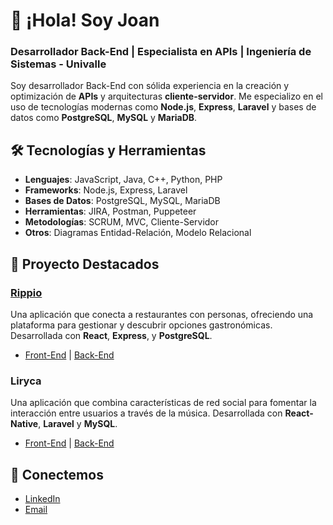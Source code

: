 # 👋 ¡Hola! Soy Joan

### Desarrollador Back-End | Especialista en APIs | Ingeniería de Sistemas - Univalle

Soy desarrollador Back-End con sólida experiencia en la creación y optimización de **APIs** y arquitecturas **cliente-servidor**. Me especializo en el uso de tecnologías modernas como **Node.js**, **Express**, **Laravel** y bases de datos como **PostgreSQL**, **MySQL** y **MariaDB**.

## 🛠️ Tecnologías y Herramientas

- **Lenguajes**: JavaScript, Java, C++, Python, PHP
- **Frameworks**: Node.js, Express, Laravel
- **Bases de Datos**: PostgreSQL, MySQL, MariaDB
- **Herramientas**: JIRA, Postman, Puppeteer
- **Metodologías**: SCRUM, MVC, Cliente-Servidor
- **Otros**: Diagramas Entidad-Relación, Modelo Relacional

## 🚀 Proyecto Destacados
### [Rippio](https://rippio.netlify.app)
Una aplicación que conecta a restaurantes con personas, ofreciendo una plataforma para gestionar y descubrir opciones gastronómicas. Desarrollada con **React**, **Express**, y **PostgreSQL**.
- [Front-End](https://github.com/DanilsGit/Rippio) | [Back-End](https://github.com/LifeRIP/rippio-backend)
### Liryca
Una aplicación que combina características de red social para fomentar la interacción entre usuarios a través de la música. Desarrollada con **React-Native**, **Laravel** y **MySQL**.
- [Front-End](https://github.com/DanilsGit/liryca) | [Back-End](https://github.com/LifeRIP/liryca-backend)

## 🤝 Conectemos
- [LinkedIn](https://www.linkedin.com/in/joanmja) 
- [Email](mailto:jmjara.dev@gmail.com)
